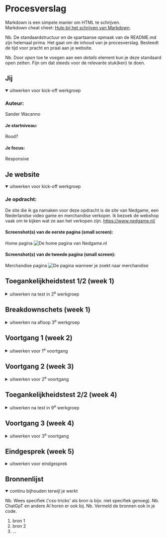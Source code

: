 # Procesverslag
Markdown is een simpele manier om HTML te schrijven.  
Markdown cheat cheet: [Hulp bij het schrijven van Markdown](https://github.com/adam-p/markdown-here/wiki/Markdown-Cheatsheet).

Nb. De standaardstructuur en de spartaanse opmaak van de README.md zijn helemaal prima. Het gaat om de inhoud van je procesverslag. Besteedt de tijd voor pracht en praal aan je website.

Nb. Door *open* toe te voegen aan een *details* element kun je deze standaard open zetten. Fijn om dat steeds voor de relevante stuk(ken) te doen.





## Jij

<details open>
  <summary>uitwerken voor kick-off werkgroep</summary>

  ### Auteur:
  Sander Wacanno

  #### Je startniveau:
  Rood?

  #### Je focus:
  Responsive
 
</details>





## Je website

<details open>
  <summary>uitwerken voor kick-off werkgroep</summary>

  ### Je opdracht:
  De site die ik ga namaken voor deze opdracht is de site van Nedgame, een Nederlandse video game en merchandise verkoper. Ik bezoek de webshop vaak om te kijken wat ze aan het verkopen zijn.
  https://www.nedgame.nl/

  #### Screenshot(s) van de eerste pagina (small screen): 
  Home pagina
  <img src="readme-images/page1.png" width="375px" alt="De home pagina van Nedgame.nl">

  #### Screenshot(s) van de tweede pagina (small screen):
  Merchandise pagina
  <img src="readme-images/page2.png" width="375px" alt="De pagina wanneer je zoekt naar merchandise">
 
</details>



## Toegankelijkheidstest 1/2 (week 1)

<details>
  <summary>uitwerken na test in 2<sup>e</sup> werkgroep</summary>

  <img src="readme-images/WCAG1.jpg" width="375px" alt="WCAG formulier, pagina 1">
  <img src="readme-images/WCAG2.jpg" width="375px" alt="WCAG formulier, pagina 2">
  <img src="readme-images/WCAG3.jpg" width="375px" alt="WCAG formulier, pagina 3">
  <img src="readme-images/WCAG4.jpg" width="375px" alt="WCAG formulier, pagina 4">
  <img src="readme-images/WCAG5.jpg" width="375px" alt="WCAG formulier, pagina 5">
  

  ### Bevindingen
  Lijst met je bevindingen die in de test naar voren kwamen:
  - Site code lijkt wel redelijk te kloppen, maar het gebruikt veel div'jes (tot het punt waar het een beetje slordig lijkt) waar mogelijk inplaats sections hadden kunnen gebruikt worden.
  - Je kan niet door de site heen met keyboard, omdat de selectie kader onzichtbaar is.

</details>



## Breakdownschets (week 1)

<details>
  <summary>uitwerken na afloop 3<sup>e</sup> werkgroep</summary>

  ### de hele pagina: 
  <img src="readme-images/breakdown.jpg" width="375px" alt="breakdown van de hele pagina">

  ### dynamisch deel (bijv menu): 
  <img src="readme-images/breakdown2.jpg" width="375px" alt="breakdown van een dynamisch deel">

  <!-- ### wellicht nog een dynamisch deel (bijv filter): 
  <img src="readme-images/dummy-plaatje.jpg" width="375px" alt="breakdown van nog een dynamisch deel"> -->

</details>





## Voortgang 1 (week 2)

<details>
  <summary>uitwerken voor 1<sup>e</sup> voortgang</summary>

  ### Stand van zaken
  hier dit ging goed & dit was lastig (neem ook screenshots op van delen van je website en code)


  ### Agenda voor meeting
  samen met je groepje opstellen

  | Sander      | Esmee         | Tom    | Xavannah        |
  | ---            | ---                | ---          | ---              |
  | Images        | Menu's             | Navigatie    | en dan ik dat    |
  | Image Sprites | footer's | contentfoto's  | dit wil ik zeker |
  | Het weghalen van content gebasseerd op schermgrootte            | Videos               | Animatie/gif          | ...              |


  ### Verslag van meeting
  hier na afloop snel de uitkomsten van de meeting vastleggen

 - Twee puntjes voor elke image ../images

- Geef buttons aria-label

- prijs in < p >

- zet plaatje en naam in < a > 

- href="#" voor loze links

- Twee verschillende navbars


</details>





## Voortgang 2 (week 3)

<details>
  <summary>uitwerken voor 2<sup>e</sup> voortgang</summary>

  ### Stand van zaken
  hier dit ging goed & dit was lastig (neem ook screenshots op van delen van je website en code)


  ### Agenda voor meeting
  samen met je groepje opstellen

  | student 1      | student 2          | student 3    | student 4        |
  | ---            | ---                | ---          | ---              |
  | dit bespreken  | en dit             | en ik dit    | en dan ik dat    |
  | en dat ook nog | dit als er tijd is | nog een punt | dit wil ik zeker |
  | ...            | ...                | ...          | ...              |


  ### Verslag van meeting
  hier na afloop snel de uitkomsten van de meeting vastleggen

  - punt 1
  - punt 2
  - nog een punt
- ...

</details>





## Toegankelijkheidstest 2/2 (week 4)

<details>
  <summary>uitwerken na test in 9<sup>e</sup> werkgroep</summary>

  ### Bevindingen
  Lijst met je bevindingen die in de test naar voren kwamen (geef ook aan wat er verbeterd is):

</details>





## Voortgang 3 (week 4)

<details>
  <summary>uitwerken voor 3<sup>e</sup> voortgang</summary>

  ### Stand van zaken
  hier dit ging goed & dit was lastig (neem ook screenshots op van delen van je website en code)


  ### Agenda voor meeting
  samen met je groepje opstellen

  | student 1      | student 2          | student 3    | student 4        |
  | ---            | ---                | ---          | ---              |
  | dit bespreken  | en dit             | en ik dit    | en dan ik dat    |
  | en dat ook nog | dit als er tijd is | nog een punt | dit wil ik zeker |
  | ...            | ...                | ...          | ...              |


  ### Verslag van meeting
  hier na afloop snel de uitkomsten van de meeting vastleggen

  - punt 1
  - punt 2
  - nog een punt
  - ...

</details>





## Eindgesprek (week 5)

<details>
  <summary>uitwerken voor eindgesprek</summary>

  ### Je uitkomst - karakteristiek screenshots:
  <img src="readme-images/dummy-plaatje.jpg" width="375px" alt="uitomst opdracht 1">


  ### Dit ging goed/Heb ik geleerd: 
  Korte omschrijving met plaatjes

  <img src="readme-images/dummy-plaatje.jpg" width="375px" alt="top">


  ### Dit was lastig/Is niet gelukt:
  Korte omschrijving met plaatjes

  <img src="readme-images/dummy-plaatje.jpg" width="375px" alt="bummer">
</details>





## Bronnenlijst

<details open>
  <summary>continu bijhouden terwijl je werkt</summary>

  Nb. Wees specifiek ('css-tricks' als bron is bijv. niet specifiek genoeg). 
  Nb. ChatGpT en andere AI horen er ook bij.
  Nb. Vermeld de bronnen ook in je code.

  1. bron 1
  2. bron 2
  3. ...

</details>